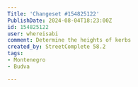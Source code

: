 ```yaml
---
Title: 'Changeset #154825122'
PublishDate: 2024-08-04T18:23:00Z
id: 154825122
user: whereisabi
comment: Determine the heights of kerbs
created_by: StreetComplete 58.2
tags:
- Montenegro
- Budva

---
```

